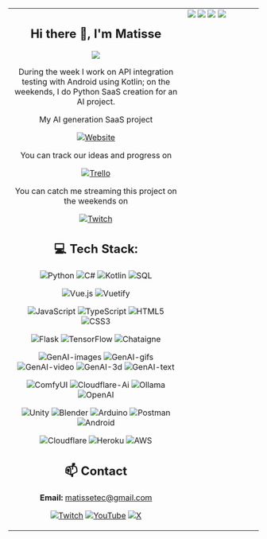 <table>
  <tr>
    <td width="70%" valign="top">
      <!-- Right column content (Text) -->
      <div align="center">
      
  ## Hi there 👋, I'm Matisse
  
  ![](https://img.shields.io/badge/Software%20Engineer-California-blue)
  
  During the week I work on API integration testing with Android using Kotlin; on the weekends, I do Python SaaS creation for an AI project.
  
  My AI generation SaaS project
  
  [![Website](https://img.shields.io/badge/Website-matissetec.dev-blue?style=for-the-badge&color=darkgreen&logo=vercel&logoColor=green)](https://matissetec.dev/)
  
  You can track our ideas and progress on
  
  [![Trello](https://img.shields.io/badge/Trello-%23026AA7.svg?style=for-the-badge&logo=Trello&logoColor=white)](https://trello.matissetec.dev/)
  
  You can catch me streaming this project on the weekends on 
  
  [![Twitch](https://img.shields.io/twitch/status/matissetec?style=for-the-badge&labelColor=6441a5&logo=Twitch&logoColor=white)](https://www.twitch.tv/matissetec)
  
  
  ## 💻 Tech Stack:
  ![Python](https://img.shields.io/badge/python-215E00?logo=python&logoColor=ffdd54)
  ![C#](https://img.shields.io/badge/c%23-215E00?logo=csharp)
  ![Kotlin](https://img.shields.io/badge/kotlin-215E00?logo=kotlin&logoColor=7F52FF)
  ![SQL](https://img.shields.io/badge/sql-215E00?logo=SQLite&logoColor=003B57)
  
  ![Vue.js](https://img.shields.io/badge/vue.js-darkblue?logo=vuedotjs)
  ![Vuetify](https://img.shields.io/badge/Vuetify-darkblue?logo=vuetify)
  
  ![JavaScript](https://img.shields.io/badge/JavaScript-darkorange?logo=JavaScript)
  ![TypeScript](https://img.shields.io/badge/TypeScript-darkorange?logo=typescript)
  ![HTML5](https://img.shields.io/badge/HTML5-darkorange?logo=html5)
  ![CSS3](https://img.shields.io/badge/CSS3-darkorange?logo=css3)
  
  ![Flask](https://img.shields.io/badge/flask-41A773?logo=flask&logoColor=white)
  ![TensorFlow](https://img.shields.io/badge/TensorFlow-41A773?logo=TensorFlow)
  ![Chataigne](https://img.shields.io/badge/Chataigne-41A773)
  
  ![GenAI-images](https://img.shields.io/badge/gen%20ai-images-green?logo=anthropic&logoColor=teal)
  ![GenAI-gifs](https://img.shields.io/badge/gen%20ai-gifs-blue?logo=anthropic&logoColor=teal)
  ![GenAI-video](https://img.shields.io/badge/gen%20ai-video-yellow?logo=anthropic&logoColor=teal)
  ![GenAI-3d](https://img.shields.io/badge/gen%20ai-3d-teal?logo=anthropic&logoColor=teal)
  ![GenAI-text](https://img.shields.io/badge/gen%20ai-text-orange?logo=anthropic&logoColor=teal)
  
  ![ComfyUI](https://img.shields.io/badge/ComfyUI-darkblue)
  ![Cloudflare-Ai](https://img.shields.io/badge/Cloudflare_Workers_Ai-darkblue?logo=Cloudflare&logoColor=white)
  ![Ollama](https://img.shields.io/badge/Ollama-darkblue?logoColor=white)
  ![OpenAI](https://img.shields.io/badge/OpenAI_API-darkblue?logo=openai&logoColor=white)
  
  ![Unity](https://img.shields.io/badge/Unity-336157?logo=unity&logoColor=blue)
  ![Blender](https://img.shields.io/badge/Blender-336157?logo=blender&logoColor=orange)
  ![Arduino](https://img.shields.io/badge/Arduino-336157?logo=arduino&logoColor=00E5CA)
  ![Postman](https://img.shields.io/badge/Postman-336157?logo=postman&logoColor=FF6C37)
  ![Android](https://img.shields.io/badge/Android-336157?logo=android&logoColor=3DDC84)
  
  ![Cloudflare](https://img.shields.io/badge/Cloudflare-F38020?logo=Cloudflare&logoColor=white)
  ![Heroku](https://img.shields.io/badge/Heroku-430098?logo=Heroku&logoColor=white)
  ![AWS](https://img.shields.io/badge/AWS-232F3E?logo=amazonaws&logoColor=FF9900)
  
  
  ## 📫 Contact
  **Email:** matissetec@gmail.com
  
  [![Twitch](https://img.shields.io/badge/Twitch-%239146FF.svg?style=for-the-badge&logo=Twitch&logoColor=white)](https://www.twitch.tv/matissetec)
  [![YouTube](https://img.shields.io/badge/YouTube-%23FF0000.svg?style=for-the-badge&logo=YouTube&logoColor=white)](https://www.youtube.com/@matissetec)
  [![X](https://img.shields.io/badge/Twitter-%23000000.svg?style=for-the-badge&logo=X&logoColor=white)](https://twitter.com/matissetec)
  
  </div>
</td>

  <td width="30%" valign="top">
    <!-- Left column content (Image) -->
    <img src="https://github.com/user-attachments/assets/40409650-f9bb-438e-8fb3-63f7e89aa1c3" />
    <img src="https://fileserver.matissetec.dev/output/videoBackgroundRemoval/630649313860780043/8592165366/apiOut/gif" />
    <img src="https://fileserver.matissetec.dev/output/videoBackgroundRemoval/630649313860780043/7461305017/apiOut/gif" />
    <img src="https://fileserver.matissetec.dev/output/videoBackgroundRemoval/630649313860780043/8507628941/apiOut/gif" />
  </td>
  </tr>
</table>
